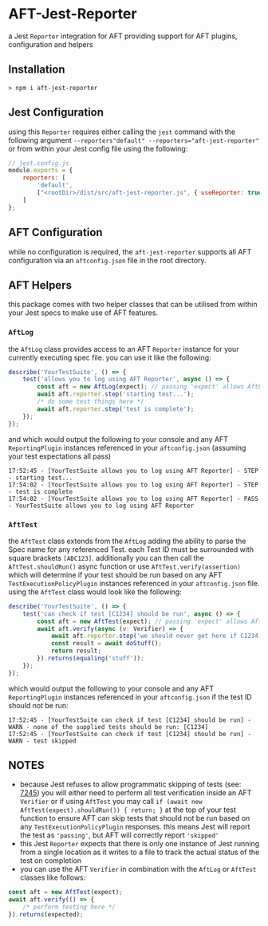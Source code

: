 # AFT-Jest-Reporter
a Jest `Reporter` integration for AFT providing support for AFT plugins, configuration and helpers

## Installation
`> npm i aft-jest-reporter`

## Jest Configuration
using this `Reporter` requires either calling the `jest` command with the following argument `--reporters"default" --reporters="aft-jest-reporter"` or from within your Jest config file using the following: 
```javascript
// jest.config.js
module.exports = {
    reporters: [
        'default',
        ["<rootDir>/dist/src/aft-jest-reporter.js", { useReporter: true }]
    ]
};
```

## AFT Configuration
while no configuration is required, the `aft-jest-reporter` supports all AFT configuration via an `aftconfig.json` file in the root directory.

## AFT Helpers
this package comes with two helper classes that can be utilised from within your Jest specs to make use of AFT features.

### `AftLog`
the `AftLog` class provides access to an AFT `Reporter` instance for your currently executing spec file. you can use it like the following:
```javascript
describe('YourTestSuite', () => {
    test('allows you to log using AFT Reporter', async () => {
        const aft = new AftLog(expect); // passing 'expect' allows AftLog to get the current test full name
        await aft.reporter.step('starting test...');
        /* do some test things here */
        await aft.reporter.step('test is complete');
    });
});
```
and which would output the following to your console and any AFT `ReportingPlugin` instances referenced in your `aftconfig.json` (assuming your test expectations all pass)
```text
17:52:45 - [YourTestSuite allows you to log using AFT Reporter] - STEP - starting test...
17:54:02 - [YourTestSuite allows you to log using AFT Reporter] - STEP - test is complete
17:54:02 - [YourTestSuite allows you to log using AFT Reporter] - PASS - YourTestSuite allows you to log using AFT Reporter
```

### `AftTest`
the `AftTest` class extends from the `AftLog` adding the ability to parse the Spec name for any referenced Test. each Test ID must be surrounded with square brackets `[ABC123]`. additionally you can then call the `AftTest.shouldRun()` async function or use `AftTest.verify(assertion)` which will determine if your test should be run based on any AFT `TestExecutionPolicyPlugin` instances referenced in your `aftconfig.json` file. using the `AftTest` class would look like the following:
```javascript
describe('YourTestSuite', () => {
    test('can check if test [C1234] should be run', async () => {
        const aft = new AftTest(expect); // passing 'expect' allows AftLog to get the current test full name
        await aft.verify(async (v: Verifier) => {
            await aft.reporter.step('we should never get here if C1234 should not be run');
            const result = await doStuff();
            return result;
        }).returns(equaling('stuff'));
    });
});
```
which would output the following to your console and any AFT `ReportingPlugin` instances referenced in your `aftconfig.json` if the test ID should not be run:
```text
17:52:45 - [YourTestSuite can check if test [C1234] should be run] - WARN - none of the supplied tests should be run: [C1234]
17:52:45 - [YourTestSuite can check if test [C1234] should be run] - WARN - test skipped
```

## NOTES
- because Jest refuses to allow programmatic skipping of tests (see: [7245](https://github.com/jestjs/jest/issues/7245)) you will either need to perform all test verification inside an AFT `Verifier` or if using `AftTest` you may call `if (await new AftTest(expect).shouldRun()) { return; }` at the top of your test function to ensure AFT can skip tests that should not be run based on any `TestExecutionPolicyPlugin` responses. this means Jest will report the test as `'passing'`, but AFT will correctly report `'skipped'`
- this Jest `Reporter` expects that there is only one instance of Jest running from a single location as it writes to a file to track the actual status of the test on completion
- you can use the AFT `Verifier` in combination with the `AftLog` or `AftTest` classes like follows:
```typescript
const aft = new AftTest(expect);
await aft.verify(() => {
    /* perform testing here */
}).returns(expected);
```